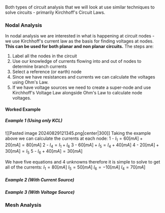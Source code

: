 Both types of circuit analysis that we will look at use similar techniques to solve circuits - primarily Kirchhoff's Circuit Laws.
### Nodal Analysis
In nodal analysis we are interested in what is happening at circuit nodes - we use Kirchhoff's current law as the basis for finding voltages at nodes.
**This can be used for both planar and non planar circuits.**
The steps are:
1) Label all the nodes in the circuit
2) Use our knowledge of currents flowing into and out of nodes to determine branch currents
3) Select a reference (or earth) node
4) Since we have resistances and currents we can calculate the voltages using Ohm's Law.
5) If we have voltage sources we need to create a super-node and use Kirchhoff's Voltage Law alongside Ohm's Law to calculate node voltages.
#### Worked Example
##### Example 1 (Using only KCL)
![[Pasted image 20240829121345.png|center|300]]
Taking the example above we can calculate the currents at each node:
1 - $I_{1}=60[mA]+20[mA]=80 [mA]$
2 - $I_{4}=I_{1}+I_{6}$
3 - $60[mA]+I_{5}=I_{4}+40[mA]$
4 - $20[mA]+30[mA]=I_{5}$
5 - $I_{6}+40[mA]=30[mA]$

We have five equations and 4 unknowns therefore it is simple to solve to get all of the currents:
$I_{1}=80[mA]$
$I_{5}=50[mA]$
$I_{6}=-10[mA]$
$I_{4}=70[mA]$
##### Example 2 (With Current Source)
##### Example 3 (With Voltage Source)

### Mesh Analysis